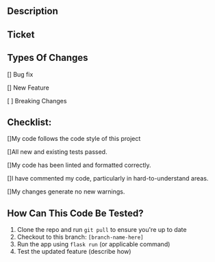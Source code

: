 ## Description

## Ticket[]()
## Types Of Changes
[] Bug fix

[] New Feature

[ ] Breaking Changes

## Checklist:
[]My code follows the code style of this project

[]All new and existing tests passed.

[]My code has been linted and formatted correctly.

[]I have commented my code, particularly in hard-to-understand areas.

[]My changes generate no new warnings.

## How Can This Code Be Tested?
1. Clone the repo and run `git pull` to ensure you're up to date  
2. Checkout to this branch: `[branch-name-here]`  
3. Run the app using `flask run` (or applicable command)  
4. Test the updated feature (describe how)
